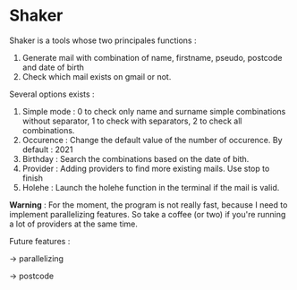 # Shaker

Shaker is a tools whose two principales functions :

1. Generate mail with combination of name, firstname, pseudo, postcode and date of birth
2. Check which mail exists on gmail or not.

Several options exists :

1. Simple mode : 0 to check only name and surname simple combinations without separator, 1 to check with separators, 2 to check all combinations.
2. Occurence : Change the default value of the number of occurence. By default : 2021
3. Birthday : Search the combinations based on the date of bith.
4. Provider : Adding providers to find more existing mails. Use stop to finish
5. Holehe : Launch the holehe function in the terminal if the mail is valid. 


**Warning** : For the moment, the program is not really fast, because I need to implement parallelizing features. So take a coffee (or two) if you're running a lot of providers at the same time. 

Future features : 

-> parallelizing

-> postcode
